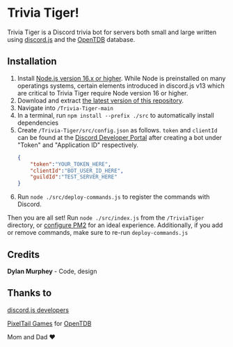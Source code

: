 # Trivia Tiger!
Trivia Tiger is a Discord trivia bot for servers both small and large written using [discord.js](https://github.com/discordjs/discord.js) and the [OpenTDB](https://opentdb.com/) database.

## Installation
1. Install [Node.js version 16.x or higher](https://nodejs.org/en/). While Node is preinstalled on many operatings systems, certain elements introduced in discord.js v13 which are critical to Trivia Tiger require Node version 16 or higher.
2. Download and extract [the latest version of this repository](https://github.com/DylanMurphey/Trivia-Tiger/archive/refs/heads/main.zip).
3. Navigate into `/Trivia-Tiger-main`
4. In a terminal, run `npm install --prefix ./src` to automatically install dependencies
5. Create `/Trivia-Tiger/src/config.json` as follows. `token` and `clientId` can be found at the [Discord Developer Portal](https://discord.com/developers/applications) after creating a bot under "Token" and "Application ID" respectively.
   ```json
   {
       "token":"YOUR_TOKEN_HERE",
       "clientId":"BOT_USER_ID_HERE",
       "guildId":"TEST_SERVER_HERE"
   }
   ```
 6. Run `node ./src/deploy-commands.js` to register the commands with Discord.

Then you are all set! Run `node ./src/index.js` from the `/TriviaTiger` directory, or [configure PM2](https://discordjs.guide/improving-dev-environment/pm2.html) for an ideal experience. Additionally, if you add or remove commands, make sure to re-run `deploy-commands.js`

## Credits
**Dylan Murphey** - Code, design

## Thanks to
[discord.js developers](https://github.com/discordjs/discord.js)

[PixelTail Games](https://pixeltailgames.com) for [OpenTDB](https://opentdb.com/)

Mom and Dad :heart:
